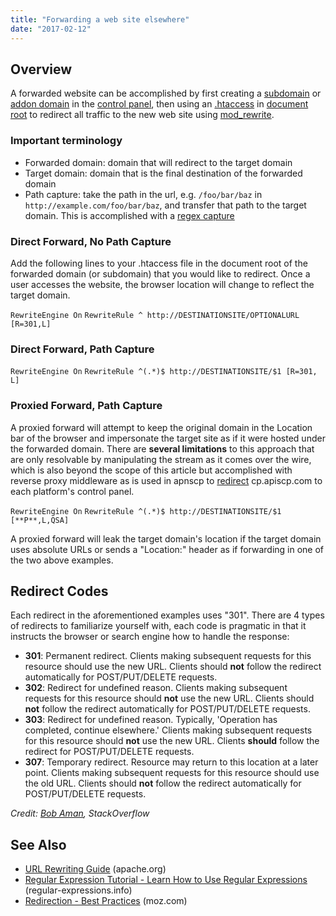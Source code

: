 ```yaml
---
title: "Forwarding a web site elsewhere"
date: "2017-02-12"
---
```


## Overview

A forwarded website can be accomplished by first creating a [subdomain](https://kb.apiscp.com/web-content/creating-subdomain/) or [addon domain](https://kb.apiscp.com/control-panel/creating-addon-domain/) in the [control panel](https://kb.apiscp.com/control-panel/logging-into-the-control-panel/), then using an [.htaccess](https://kb.apiscp.com/guides/htaccess-guide/) in [document root](https://kb.apiscp.com/web-content/where-is-site-content-served-from/) to redirect all traffic to the new web site using [mod\_rewrite](http://httpd.apache.org/docs/current/mod/mod_rewrite.html).

### Important terminology

- Forwarded domain: domain that will redirect to the target domain
- Target domain: domain that is the final destination of the forwarded domain
- Path capture: take the path in the url, e.g. `/foo/bar/baz` in `http://example.com/foo/bar/baz`, and transfer that path to the target domain. This is accomplished with a [regex capture](https://regexone.com/lesson/capturing_groups)

### Direct Forward, No Path Capture

Add the following lines to your .htaccess file in the document root of the forwarded domain (or subdomain) that you would like to redirect. Once a user accesses the website, the browser location will change to reflect the target domain.

`RewriteEngine On` `RewriteRule ^ http://DESTINATIONSITE/OPTIONALURL [R=301,L]`

### Direct Forward, Path Capture

`RewriteEngine On` `RewriteRule ^(.*)$ http://DESTINATIONSITE/$1 [R=301, L]`

### Proxied Forward, Path Capture

A proxied forward will attempt to keep the original domain in the Location bar of the browser and impersonate the target site as if it were hosted under the forwarded domain. There are **several limitations** to this approach that are only resolvable by manipulating the stream as it comes over the wire, which is also beyond the scope of this article but accomplished with reverse proxy middleware as is used in apnscp to [redirect](https://github.com/apisnetworks/cp-proxy/blob/master/app.js) cp.apiscp.com to each platform's control panel.

`RewriteEngine On` `RewriteRule ^(.*)$ http://DESTINATIONSITE/$1 [**P**,L,QSA]`

A proxied forward will leak the target domain's location if the target domain uses absolute URLs or sends a "Location:" header as if forwarding in one of the two above examples.

## Redirect Codes

Each redirect in the aforementioned examples uses "301". There are 4 types of redirects to familiarize yourself with, each code is pragmatic in that it instructs the browser or search engine how to handle the response:

- **301**: Permanent redirect. Clients making subsequent requests for this resource should use the new URL. Clients should **not** follow the redirect automatically for POST/PUT/DELETE requests.
- **302**: Redirect for undefined reason. Clients making subsequent requests for this resource should **not** use the new URL. Clients should **not** follow the redirect automatically for POST/PUT/DELETE requests.
- **303**: Redirect for undefined reason. Typically, 'Operation has completed, continue elsewhere.' Clients making subsequent requests for this resource should **not** use the new URL. Clients **should** follow the redirect for POST/PUT/DELETE requests.
- **307**: Temporary redirect. Resource may return to this location at a later point. Clients making subsequent requests for this resource should use the old URL. Clients should **not** follow the redirect automatically for POST/PUT/DELETE requests.

_Credit: [Bob Aman](http://stackoverflow.com/questions/4764297/difference-between-http-redirect-codes#4764456), StackOverflow_

## See Also

- [URL Rewriting Guide](http://httpd.apache.org/docs/2.0/misc/rewriteguide.html) (apache.org)
- [Regular Expression Tutorial - Learn How to Use Regular Expressions](http://www.regular-expressions.info/tutorial.html) (regular-expressions.info)
- [Redirection - Best Practices](https://moz.com/learn/seo/redirection) (moz.com)

